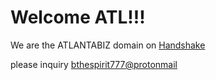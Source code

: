 # Welcome ATL!!!

We are the ATLANTABIZ domain on [Handshake](https://handshake.org)

please inquiry [bthespirit777@protonmail](https://protonmail.com/)
